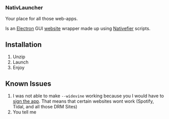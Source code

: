### NativLauncher
 Your place for all those web-apps.
 
 Is an [Electron](https://www.electronjs.org/) GUI [website](https://ryslavyvaclav.github.io/NativLauncher-web/) wrapper made up using [Nativefier](https://github.com/nativefier/nativefier/) scripts.
 
## Installation
1. Unzip
2. Launch
3. Enjoy

## Known Issues
1. I was not able to make `--widevine` working because you I would have to [sign the app](https://github.com/nativefier/nativefier/issues/1147#issuecomment-828750362).
   That means that certain websites wont work (Spotify, Tidal, and all those DRM Sites)
2. You tell me

